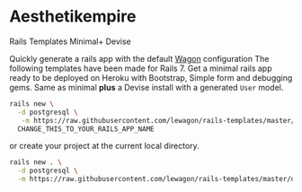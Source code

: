 # Aesthetikempire

Rails Templates Minimal+ Devise

Quickly generate a rails app with the default [Wagon](https://www.lewagon.com) configuration
The following templates have been made for Rails 7.
Get a minimal rails app ready to be deployed on Heroku with Bootstrap, Simple form and debugging gems.
Same as minimal **plus** a Devise install with a generated `User` model.

```bash
rails new \
  -d postgresql \
   -m https://raw.githubusercontent.com/lewagon/rails-templates/master/devise.rb \
  CHANGE_THIS_TO_YOUR_RAILS_APP_NAME
```
or create your project at the current local directory.
```bash
rails new . \
  -d postgresql \
  -m https://raw.githubusercontent.com/lewagon/rails-templates/master/devise.rb 
```

